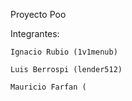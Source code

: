Proyecto Poo

  Integrantes:
  
    Ignacio Rubio (1v1menub)
    
    Luis Berrospi (lender512)
    
    Mauricio Farfan (

